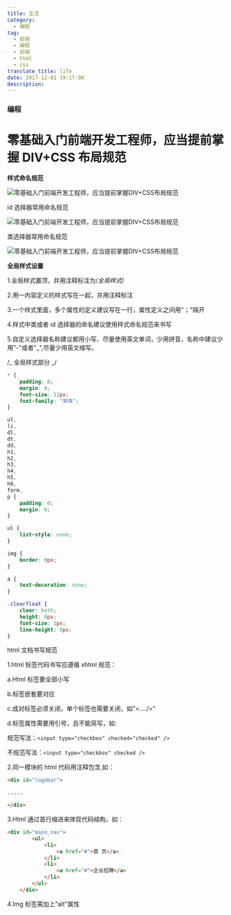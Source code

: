 ```yaml
---
title: 生活
category:
  - 编程
tag:
  - 前端
  - 编程
  - 前端
  - html
  - css
translate_title: life
date: 2017-12-01 19:17:00
description:
---
```


### 编程

# 零基础入门前端开发工程师，应当提前掌握 DIV+CSS 布局规范



**样式命名规范**

![零基础入门前端开发工程师，应当提前掌握DIV+CSS布局规范](http://p1.pstatp.com/large/470e000043a2bccf221e)

id 选择器常用命名规范

![零基础入门前端开发工程师，应当提前掌握DIV+CSS布局规范](http://p3.pstatp.com/large/470b0001f6a133c60835)

类选择器常用命名规范

![零基础入门前端开发工程师，应当提前掌握DIV+CSS布局规范](http://p1.pstatp.com/large/470b0001f9d5cf732b27)
<!--more-->
**全局样式设置**

1.全局样式置顶，并用注释标注为/_全局样式_/

2.用一内容定义的样式写在一起，并用注释标注

3.一个样式里面，多个属性的定义建议写在一行，属性定义之间用"；"隔开

4.样式中类或者 id 选择器的命名建议使用样式命名规范来书写

5.自定义选择器名称建议都用小写、尽量使用英文单词，少用拼音，名称中建议少用"-"或者"\_",尽量少用英文缩写。

/_ 全局样式部分 _/
```css
* {
	padding: 0;
	margin: 0;
	font-size: 12px;
	font-family: "宋体";
}

ul,
li,
dl,
dt,
dd,
h1,
h2,
h3,
h4,
h5,
h6,
form,
p {
	padding: 0;
	margin: 0;
}

ul {
	list-style: none;
}

img {
	border: 0px;
}

a {
	text-decoration: none;
}

.clearfloat {
	clear: both;
	height: 0px;
	font-size: 1px;
	line-height: 0px;
}
```
html 文档书写规范

1.html 标签代码书写应遵循 xhtml 规范：

a.Html 标签要全部小写

b.标签嵌套要对应

c.成对标签必须关闭，单个标签也需要关闭，如"<..../>"

d.标签属性需要用引号，且不能简写，如:

规范写法：`<input type="checkbox" checked="checked" />`

不规范写法：`<input type="checkbox" checked />`

2.同一模块的 html 代码用注释包含,如：

<!---logo广告条开始--->
```html
<div id="logobar">

.....

</div>
```
<!---logo广告条结束--->

3.Html 通过首行缩进来体现代码结构，如：

```html
<div id="main_nav">
		<ul>
			<li>
				<a href="#">首 页</a>
			</li>
			<li>
				<a href="#">企业招聘</a>
			</li>
		</ul>
	</div>
```

4.Img 标签需加上"alt"属性
